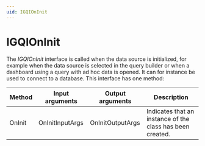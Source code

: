 ```yaml
---
uid: IGQIOnInit
---
```


# IGQIOnInit

The *IGQIOnInit* interface is called when the data source is initialized, for example when the data source is selected in the query builder or when a dashboard using a query with ad hoc data is opened. It can for instance be used to connect to a database. This interface has one method:

| Method | Input arguments | Output arguments | Description |
|--|--|--|--|
| OnInit | OnInitInputArgs | OnInitOutputArgs | Indicates that an instance of the class has been created. |
